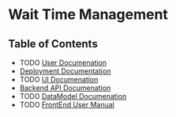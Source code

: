 # Wait Time Management

## Table of Contents
* TODO [User Documenation](UserManual.md)
* [Deployment Documentation](Deployment.md)
* TODO [UI Documenation](mockups/README.md)
* [Backend API Documenation](backend/README.md)
* TODO [DataModel Documenation](db/README.md)
* TODO [FrontEnd User Manual](frontend/README.md)
